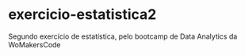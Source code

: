 # exercicio-estatistica2
Segundo exercício de estatística, pelo bootcamp de Data Analytics da WoMakersCode
